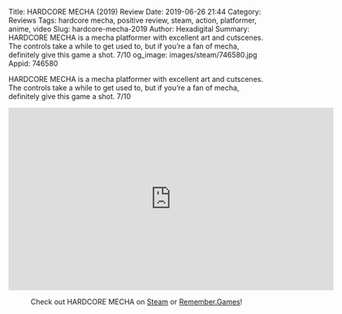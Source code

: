 Title: HARDCORE MECHA (2019) Review
Date: 2019-06-26 21:44
Category: Reviews
Tags: hardcore mecha, positive review, steam, action, platformer, anime, video
Slug: hardcore-mecha-2019
Author: Hexadigital
Summary: HARDCORE MECHA is a mecha platformer with excellent art and cutscenes. The controls take a while to get used to, but if you’re a fan of mecha, definitely give this game a shot. 7/10
og_image: images/steam/746580.jpg
Appid: 746580

HARDCORE MECHA is a mecha platformer with excellent art and cutscenes. The controls take a while to get used to, but if you’re a fan of mecha, definitely give this game a shot. 7/10

<center><iframe src="https://www.youtube.com/embed/3msQp-Qe5Mw?feature=oembed" allow="accelerometer; autoplay; encrypted-media; gyroscope; picture-in-picture" width="640" height="360" frameborder="0"></iframe>

Check out HARDCORE MECHA on [Steam](https://store.steampowered.com/app/746580/?curator_clanid=34633900) or [Remember.Games](https://remember.games/game/6011/)!</center>